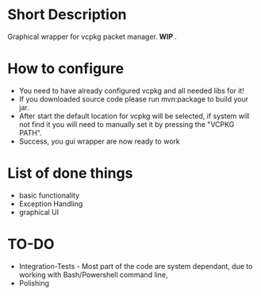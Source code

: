 # Short Description
Graphical wrapper for vcpkg packet manager.<b> WIP </b> .
# How to configure
* You need to have already configured vcpkg and all needed libs for it!
* If you downloaded source code please run mvn:package to build your jar.
* After start the default location for vcpkg will be selected, if system will not find it you will need to manually set it by pressing the "VCPKG PATH".
* Success, you gui wrapper are now ready to work
# List of done things
* basic functionality
* Exception Handling
* graphical UI
# TO-DO
* Integration-Tests - Most part of the code are system dependant, due to working with Bash/Powershell command line,   
* Polishing
